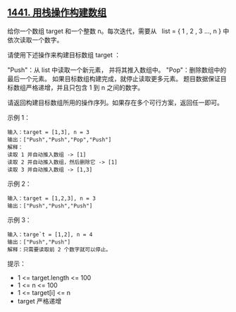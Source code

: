 ## [1441. 用栈操作构建数组](https://leetcode.cn/problems/build-an-array-with-stack-operations/)

给你一个数组 target 和一个整数 n。每次迭代，需要从   list = { 1 , 2 , 3 ..., n } 中依次读取一个数字。

请使用下述操作来构建目标数组 target ：

"Push"：从 list 中读取一个新元素， 并将其推入数组中。
"Pop"：删除数组中的最后一个元素。
如果目标数组构建完成，就停止读取更多元素。
题目数据保证目标数组严格递增，并且只包含 1 到 n 之间的数字。

请返回构建目标数组所用的操作序列。如果存在多个可行方案，返回任一即可。

示例 1：

```
输入：target = [1,3], n = 3
输出：["Push","Push","Pop","Push"]
解释：
读取 1 并自动推入数组 -> [1]
读取 2 并自动推入数组，然后删除它 -> [1]
读取 3 并自动推入数组 -> [1,3]
```

示例 2：

```
输入：target = [1,2,3], n = 3
输出：["Push","Push","Push"]
```

示例 3：

```
输入：targe`t = [1,2], n = 4
输出：["Push","Push"]
解释：只需要读取前 2 个数字就可以停止。
```

提示：

- 1 <= target.length <= 100
- 1 <= n <= 100
- 1 <= target[i] <= n
- target 严格递增

